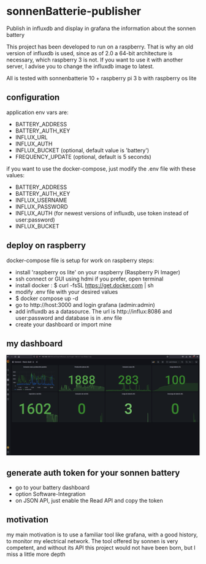 # sonnenBatterie-publisher

Publish in influxdb and display in grafana the information about the sonnen battery

This project has been developed to run on a raspberry. That is why an old version of influxdb is used, since as of 2.0 a 64-bit architecture is necessary, which raspberry 3 is not. If you want to use it with another server, I advise you to change the influxdb image to latest.

All is tested with sonnenbatterie 10 + raspberry pi 3 b with raspberry os lite

## configuration
application env vars are:
- BATTERY_ADDRESS
- BATTERY_AUTH_KEY
- INFLUX_URL
- INFLUX_AUTH
- INFLUX_BUCKET (optional, default value is 'battery')
- FREQUENCY_UPDATE (optional, default is 5 seconds)

if you want to use the docker-compose, just modify the .env file with these values:
- BATTERY_ADDRESS
- BATTERY_AUTH_KEY
- INFLUX_USERNAME
- INFLUX_PASSWORD
- INFLUX_AUTH (for newest versions of influxdb, use token instead of user:password)
- INFLUX_BUCKET

## deploy on raspberry

docker-compose file is setup for work on raspberry
steps:
- install 'raspberry os lite' on your raspberry (Raspberry Pi Imager)
- ssh connect or GUI using hdmi if you prefer, open terminal
- install docker : $ curl -fsSL https://get.docker.com | sh
- modify .env file with your desired values
- $ docker compose up -d
- go to http://host:3000 and login grafana (admin:admin)
- add influxdb as a datasource. The url is http://influx:8086 and user:password and database is in .env file
- create your dashboard or import mine

## my dashboard

![](resources/grafana_1.png)

## generate auth token for your sonnen battery

- go to your battery dashboard
- option Software-Integration
- on JSON API, just enable the Read API and copy the token 

## motivation

my main motivation is to use a familiar tool like grafana, with a good history, to monitor my electrical network. The tool offered by sonnen is very competent, and without its API this project would not have been born, but I miss a little more depth
